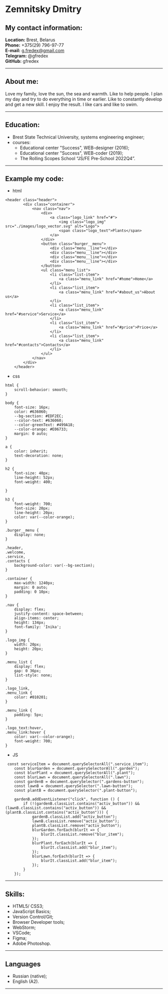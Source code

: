 # Zemnitsky Dmitry  

## My contact information:  
__Location:__ Brest, Belarus  
__Phone:__ +375(29) 796-97-77  
__E-mail:__ g.fredex@gmail.com  
__Telegram:__ @gfredex  
__GitHub:__ gfredex  

*** 

## About me:  
Love my family, love the sun, the sea and warmth. Like to help people. I plan my day and try to do everything in time or earlier. Like to constantly develop and get a new skill. I enjoy the result. I like cars and like to swim.

*** 

## Education:  
* Brest State Technical University, systems engineering engineer; 
* courses: 
  * Educational center "Success", WEB-designer (2016); 
  * Educational center "Success", WEB-coder (2019); 
  * The Rolling Scopes School “JS/FE Pre-School 2022Q4”. 
  
*** 

## Example my code:  

* html

```
<header class="header">
        <div class="container">
            <nav class="nav">
                <div>
                    <a class="logo_link" href="#">
                        <img class="logo_img" src="./images/logo_vector.svg" alt="Logo">
                        <span class="logo_text">Plants</span>
                    </a>
                </div>
                <button class="burger__menu">
                    <div class="menu__line"></div>
                    <div class="menu__line"></div>
                    <div class="menu__line"></div>
                    <div class="menu__line"></div>
                </button>
                <ul class="menu_list">
                    <li class="list-item">
                        <a class="menu_link" href="#home">Home</a>
                    </li>
                    <li class="list_item">
                        <a class="menu_link" href="#about_us">About us</a>
                    </li>
                    <li class="list_item">
                        <a class="menu_link" href="#service">Service</a>
                    </li>
                    <li class="list_item">
                        <a class="menu_link" href="#price">Price</a>
                    </li>
                    <li class="list_item">
                        <a class="menu_link" href="#contacts">Contacts</a>
                    </li>
                </ul>
            </nav>
        </div>
    </header>
```  

* css 

```
html {
    scroll-behavior: smooth;
}

body {
    font-size: 16px;
    color: #636060;
    --bg-section: #EDF2EC;
    --color-text: #636060;
    --color-greenText: #499A18;
    --color-orange: #E06733;
    margin: 0 auto;
}

a {
    color: inherit;
    text-decoration: none;
}

h2 {
    font-size: 40px;
    line-height: 52px;
    font-weight: 400;

}

h3 {
    font-weight: 700;
    font-size: 20px;
    line-height: 20px;
    color: var(--color-orange);
}

.burger__menu {
    display: none;
}

.header,
.welcome,
.service,
.contacts {
    background-color: var(--bg-section);
}

.container {
    max-width: 1240px;
    margin: 0 auto;
    padding: 0 10px;
}

.nav {
    display: flex;
    justify-content: space-between;
    align-items: center;
    height: 134px;
    font-family: 'Inika';
}

.logo_img {
    width: 20px;
    height: 20px;
}

.menu_list {
    display: flex;
    gap: 0 36px;
    list-style: none;
}

.logo_link,
.menu_link {
    color: #010201;
}

.menu_link {
    padding: 5px;
}

.logo_text:hover,
.menu_link:hover {
    color: var(--color-orange);
    font-weight: 700;
}
``` 

* JS 

```
 const serviceItem = document.querySelectorAll(".service_item");
    const blurGarden = document.querySelectorAll(".garden");
    const blurPlant = document.querySelectorAll(".plant");
    const blurLawn = document.querySelectorAll(".lawn");
    const gardenB = document.querySelector(".gardens-button");
    const lawnB = document.querySelector(".lawn-button");
    const plantB = document.querySelector(".plant-button");

    gardenB.addEventListener("click", function () {
        if (!(gardenB.classList.contains("activ_button")) && (lawnB.classList.contains("activ_button")) && (plantB.classList.contains("activ_button"))) {
            gardenB.classList.add("activ_button");
            lawnB.classList.remove("activ_button");
            plantB.classList.remove("activ_button");
            blurGarden.forEach(blurIt => {
                blurIt.classList.remove("blur_item");
            });
            blurPlant.forEach(blurIt => {
                blurIt.classList.add("blur_item");
            });
            blurLawn.forEach(blurIt => {
                blurIt.classList.add("blur_item");
            });
        } 
    });
``` 
*** 

## Skills:  
* HTML5/ CSS3; 
* JavaScript Basics; 
* Version Control/Git; 
* Browser Developer tools; 
* WebStorm;
* VSCode; 
* Figma; 
* Adobe Photoshop. 

*** 

## Languages  
* Russian (native); 
* English (A2). 

*** 